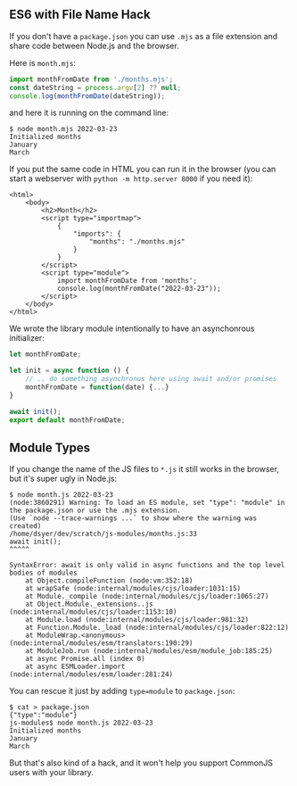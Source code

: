 
## ES6 with File Name Hack

If you don't have a `package.json` you can use `.mjs` as a file extension and share code between Node.js and the browser.

Here is `month.mjs`:

```javascript
import monthFromDate from './months.mjs';
const dateString = process.argv[2] ?? null;
console.log(monthFromDate(dateString));
```

and here it is running on the command line:

```
$ node month.mjs 2022-03-23
Initialized months
January
March
```

If you put the same code in HTML you can run it in the browser (you can start a webserver with `python -m http.server 8000` if you need it):

```
<html>
	<body>
		<h2>Month</h2>
		<script type="importmap">
			{
				"imports": {
					"months": "./months.mjs"
				}
			}
		</script>
		<script type="module">
			import monthFromDate from 'months';
			console.log(monthFromDate("2022-03-23"));
		</script>
	</body>
</html>
```

We wrote the library module intentionally to have an asynchonrous initializer:

```javascript
let monthFromDate;

let init = async function () {
	// .. do something asynchronus here using await and/or promises
	monthFromDate = function(date) {...}
}

await init();
export default monthFromDate;
```

## Module Types

If you change the name of the JS files to `*.js` it still works in the browser, but it's super ugly in Node.js:

```
$ node month.js 2022-03-23
(node:3860291) Warning: To load an ES module, set "type": "module" in the package.json or use the .mjs extension.
(Use `node --trace-warnings ...` to show where the warning was created)
/home/dsyer/dev/scratch/js-modules/months.js:33
await init();
^^^^^

SyntaxError: await is only valid in async functions and the top level bodies of modules
    at Object.compileFunction (node:vm:352:18)
    at wrapSafe (node:internal/modules/cjs/loader:1031:15)
    at Module._compile (node:internal/modules/cjs/loader:1065:27)
    at Object.Module._extensions..js (node:internal/modules/cjs/loader:1153:10)
    at Module.load (node:internal/modules/cjs/loader:981:32)
    at Function.Module._load (node:internal/modules/cjs/loader:822:12)
    at ModuleWrap.<anonymous> (node:internal/modules/esm/translators:190:29)
    at ModuleJob.run (node:internal/modules/esm/module_job:185:25)
    at async Promise.all (index 0)
    at async ESMLoader.import (node:internal/modules/esm/loader:281:24)
```

You can rescue it just by adding `type=module` to `package.json`:

```
$ cat > package.json
{"type":"module"}
js-modules$ node month.js 2022-03-23
Initialized months
January
March
```

But that's also kind of a hack, and it won't help you support CommonJS users with your library.